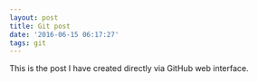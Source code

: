 ```yaml
---
layout: post
title: Git post
date: '2016-06-15 06:17:27'
tags: git
---
```


This is the post I have created directly via GitHub web interface.
